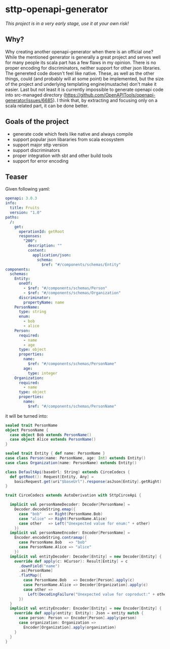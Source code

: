 # sttp-openapi-generator

_This project is in a very early stage, use it at your own risk!_

## Why?

Why creating another openapi-generator when there is an official one? While the mentioned generator is generally a great project and serves well for many people its scala part has a few flaws in my opinion. There is no proper encoding for discriminators, neither support for other json libraries. The genereted code doesn't feel like native. These, as well as the other things, could (and probably will at some point) be implemented, but the size of the project and underlying templating engine(mustache) don't make it easier. Last but not least it is currently impossible to generate openapi code into src-managed directory (https://github.com/OpenAPITools/openapi-generator/issues/6685). I think that, by extracting and focusing only on a scala related part, it can be done better.

## Goals of the project

- generate code which feels like native and always compile
- support popular json libararies from scala ecosystem
- support major sttp version
- support discriminators
- proper integration with sbt and other build tools
- support for error encoding

## Teaser

Given following yaml:

```yaml
openapi: 3.0.3
info:
  title: Fruits
  version: "1.0"
paths:
  /:
    get:
      operationId: getRoot
      responses:
        "200":
          description: ""
          content:
            application/json:
              schema:
                $ref: "#/components/schemas/Entity"
components:
  schemas:
    Entity:
      oneOf:
        - $ref: "#/components/schemas/Person"
        - $ref: "#/components/schemas/Organization"
      discriminator:
        propertyName: name
    PersonName:
      type: string
      enum:
        - bob
        - alice
    Person:
      required:
        - name
        - age
      type: object
      properties:
        name:
          $ref: "#/components/schemas/PersonName"
        age:
          type: integer
    Organization:
      required:
        - name
      type: object
      properties:
        name:
          $ref: "#/components/schemas/PersonName"
```

it will be turned into:

```scala
sealed trait PersonName
object PersonName {
  case object Bob extends PersonName()
  case object Alice extends PersonName()
}

sealed trait Entity { def name: PersonName }
case class Person(name: PersonName, age: Int) extends Entity()
case class Organization(name: PersonName) extends Entity()

class DefaultApi(baseUrl: String) extends CirceCodecs {
  def getRoot(): Request[Entity, Any] =
    basicRequest.get(uri"$baseUrl").response(asJson[Entity].getRight)
}

trait CirceCodecs extends AutoDerivation with SttpCirceApi {

  implicit val personNameDecoder: Decoder[PersonName] =
    Decoder.decodeString.emap({
      case "bob"   => Right(PersonName.Bob)
      case "alice" => Right(PersonName.Alice)
      case other   => Left("Unexpected value for enum:" + other)
    })
  implicit val personNameEncoder: Encoder[PersonName] =
    Encoder.encodeString.contramap({
      case PersonName.Bob   => "bob"
      case PersonName.Alice => "alice"
    })
  implicit val entityDecoder: Decoder[Entity] = new Decoder[Entity] {
    override def apply(c: HCursor): Result[Entity] = c
      .downField("name")
      .as[PersonName]
      .flatMap({
        case PersonName.Bob   => Decoder[Person].apply(c)
        case PersonName.Alice => Decoder[Organization].apply(c)
        case other =>
          Left(DecodingFailure("Unexpected value for coproduct:" + other, Nil))
      })
  }
  implicit val entityEncoder: Encoder[Entity] = new Encoder[Entity] {
    override def apply(entity: Entity): Json = entity match {
      case person: Person => Encoder[Person].apply(person)
      case organization: Organization =>
        Encoder[Organization].apply(organization)
    }
  }
}
```
